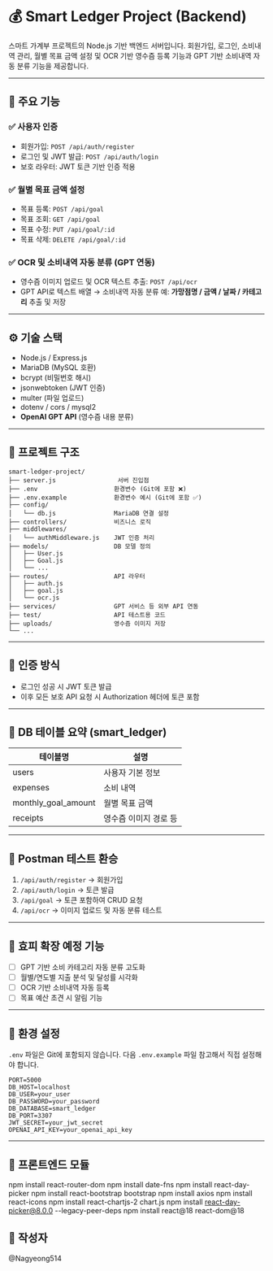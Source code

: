 # 💰 Smart Ledger Project (Backend)

스마트 가계부 프로젝트의 Node.js 기반 백엔드 서버입니다.
회원가입, 로그인, 소비내역 관리, 월별 목표 금액 설정 및
OCR 기반 영수즘 등록 기능과 GPT 기반 소비내역 자동 분류 기능을 제공합니다.

---

## 🚀 주요 기능

### ✅ 사용자 인증

* 회원가입: `POST /api/auth/register`
* 로그인 및 JWT 발급: `POST /api/auth/login`
* 보호 라우터: JWT 토큰 기반 인증 적용

### ✅ 월별 목표 금액 설정

* 목표 등록: `POST /api/goal`
* 목표 조회: `GET /api/goal`
* 목표 수정: `PUT /api/goal/:id`
* 목표 삭제: `DELETE /api/goal/:id`

### ✅ OCR 및 소비내역 자동 분류 (GPT 연동)

* 영수즘 이미지 업로드 및 OCR 텍스트 추출: `POST /api/ocr`
* GPT API로 텍스트 배열 → 소비내역 자동 분류
  예: **가망점명 / 금액 / 날짜 / 카테고리** 추출 및 저장

---

## ⚙ 기술 스택

* Node.js / Express.js
* MariaDB (MySQL 호환)
* bcrypt (비밀번호 해시)
* jsonwebtoken (JWT 인증)
* multer (파일 업로드)
* dotenv / cors / mysql2
* **OpenAI GPT API** (영수즘 내용 분류)

---

## 📂 프로젝트 구조

```
smart-ledger-project/
├── server.js                 서버 진입점
├── .env                     환경변수 (Git에 포함 ❌)
├── .env.example             환경변수 예시 (Git에 포함 ✅)
├── config/
│   └── db.js                MariaDB 연결 설정
├── controllers/             비즈니스 로직
├── middlewares/
│   └── authMiddleware.js    JWT 인증 처리
├── models/                  DB 모델 정의
│   ├── User.js
│   ├── Goal.js
│   └── ...
├── routes/                  API 라우터
│   ├── auth.js
│   ├── goal.js
│   └── ocr.js
├── services/                GPT 서비스 등 외부 API 연동
├── test/                    API 테스트용 코드
├── uploads/                 영수즘 이미지 저장
└── ...
```

---

## 🔐 인증 방식

* 로그인 성공 시 JWT 토큰 발급
* 이후 모든 보호 API 요청 시 Authorization 헤더에 토큰 포함

---

## 📂 DB 테이블 요약 (smart\_ledger)

| 테이블명                  | 설명           |
| --------------------- | ------------ |
| users                 | 사용자 기본 정보    |
| expenses              | 소비 내역        |
| monthly\_goal\_amount | 월별 목표 금액     |
| receipts              | 영수즘 이미지 경로 등 |

---

## 🧪 Postman 테스트 환승

1. `/api/auth/register` → 회원가입
2. `/api/auth/login` → 토큰 발급
3. `/api/goal` → 토큰 포함하여 CRUD 요청
4. `/api/ocr` → 이미지 업로드 및 자동 분류 테스트

---

## 📌 효피 확장 예정 기능

* [ ] GPT 기반 소비 카테고리 자동 분류 고도화
* [ ] 월별/연도별 지출 분석 및 달성률 시각화
* [ ] OCR 기반 소비내역 자동 등록
* [ ] 목표 예산 초견 시 알림 기능

---

## 📂 환경 설정

`.env` 파일은 Git에 포함되지 않습니다.
다음 `.env.example` 파일 참고해서 직접 설정해야 합니다.

```
PORT=5000
DB_HOST=localhost
DB_USER=your_user
DB_PASSWORD=your_password
DB_DATABASE=smart_ledger
DB_PORT=3307
JWT_SECRET=your_jwt_secret
OPENAI_API_KEY=your_openai_api_key
```

---

## 📌 프론트엔드 모듈

npm install react-router-dom
npm install date-fns
npm install react-day-picker
npm install react-bootstrap bootstrap
npm install axios
npm install react-icons
npm install react-chartjs-2 chart.js
npm install react-day-picker@8.0.0 --legacy-peer-deps
npm install react@18 react-dom@18


## 🙋‍️ 작성자
@Nagyeong514

